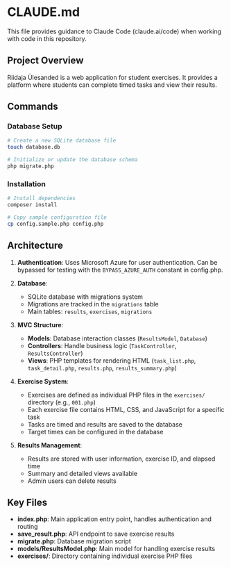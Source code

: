 # CLAUDE.md

This file provides guidance to Claude Code (claude.ai/code) when working with code in this repository.

## Project Overview

Riidaja Ülesanded is a web application for student exercises. It provides a platform where students can complete timed tasks and view their results.

## Commands

### Database Setup

```bash
# Create a new SQLite database file
touch database.db

# Initialize or update the database schema
php migrate.php
```

### Installation

```bash
# Install dependencies
composer install

# Copy sample configuration file
cp config.sample.php config.php
```

## Architecture

1. **Authentication**: Uses Microsoft Azure for user authentication. Can be bypassed for testing with the `BYPASS_AZURE_AUTH` constant in config.php.

2. **Database**: 
   - SQLite database with migrations system
   - Migrations are tracked in the `migrations` table
   - Main tables: `results`, `exercises`, `migrations`

3. **MVC Structure**:
   - **Models**: Database interaction classes (`ResultsModel`, `Database`)
   - **Controllers**: Handle business logic (`TaskController`, `ResultsController`)
   - **Views**: PHP templates for rendering HTML (`task_list.php`, `task_detail.php`, `results.php`, `results_summary.php`)

4. **Exercise System**:
   - Exercises are defined as individual PHP files in the `exercises/` directory (e.g., `001.php`)
   - Each exercise file contains HTML, CSS, and JavaScript for a specific task
   - Tasks are timed and results are saved to the database
   - Target times can be configured in the database

5. **Results Management**:
   - Results are stored with user information, exercise ID, and elapsed time
   - Summary and detailed views available
   - Admin users can delete results

## Key Files

- **index.php**: Main application entry point, handles authentication and routing
- **save_result.php**: API endpoint to save exercise results
- **migrate.php**: Database migration script
- **models/ResultsModel.php**: Main model for handling exercise results
- **exercises/**: Directory containing individual exercise PHP files